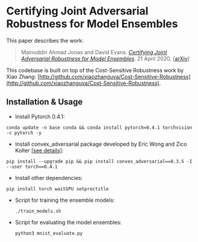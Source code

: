 # Certifying Joint Adversarial Robustness for Model Ensembles

This paper describes the work:

> Mainuddin Ahmad Jonas and David Evans. [_Certifying Joint Adversarial Robustness for Model Ensembles_](https://arxiv.org/abs/2004.10250). 21 April 2020. [[arXiv](https://arxiv.org/abs/2004.10250)]

This codebase is built on top of the Cost-Sensitive Robustness work by Xiao Zhang: [http://github.com/xiaozhanguva/Cost-Sensitive-Robustness](http://github.com/xiaozhanguva/Cost-Sensitive-Robustness).

## Installation & Usage

* Install Pytorch 0.4.1: 
```text
conda update -n base conda && conda install pytorch=0.4.1 torchvision -c pytorch -y
```
* Install convex_adversarial package developed by Eric Wong and Zico Kolter
[[see details]](https://github.com/locuslab/convex_adversarial/tree/master/convex_adversarial):
```text
pip install --upgrade pip && pip install convex_adversarial==0.3.5 -I --user torch==0.4.1
```
* Install other dependencies:
```text
pip install torch waitGPU setproctitle
```

* Script for training the ensemble models:
  ```text
  ./train_models.sh
  ```

* Script for evaluating the model ensembles:
  ```text
  python3 mnist_evaluate.py
  ```

